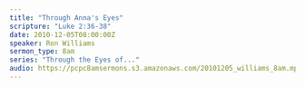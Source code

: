 ```yaml
---
title: "Through Anna's Eyes"
scripture: "Luke 2:36-38"
date: 2010-12-05T08:00:00Z
speaker: Ron Williams
sermon_type: 8am
series: "Through the Eyes of..."
audio: https://pcpc8amsermons.s3.amazonaws.com/20101205_williams_8am.mp3 
---
```



